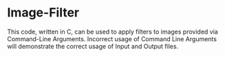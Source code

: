 # Image-Filter
This code, written in C, can be used to apply filters to images provided via Command-Line Arguments. Incorrect usage of Command Line Arguments will demonstrate the correct usage of Input and Output files. 
